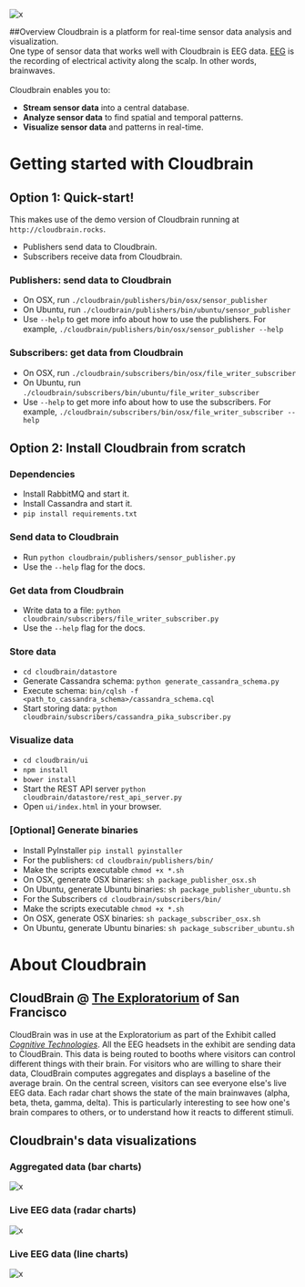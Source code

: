![x](https://raw.githubusercontent.com/marionleborgne/cloudbrain/master/cloudbrain/ui/images/cb-logo-low-res.png)

##Overview
Cloudbrain is a platform for real-time sensor data analysis and visualization. 
<br>
One type of sensor data that works well with Cloudbrain is EEG data. [EEG](http://en.wikipedia.org/wiki/Electroencephalography) is the recording of electrical activity along the scalp. In other words, brainwaves.
<br>
<br>
Cloudbrain enables you to:
- **Stream sensor data** into a central database.
- **Analyze sensor data** to find spatial and temporal patterns.
- **Visualize sensor data** and patterns in real-time.

# Getting started with Cloudbrain

## Option 1: Quick-start!
This makes use of the demo version of Cloudbrain running at `http://cloudbrain.rocks`.
* Publishers send data to Cloudbrain.
* Subscribers receive data from Cloudbrain.

### Publishers: send data to Cloudbrain
* On OSX, run `./cloudbrain/publishers/bin/osx/sensor_publisher`
* On Ubuntu, run `./cloudbrain/publishers/bin/ubuntu/sensor_publisher`
* Use `--help` to get more info about how to use the publishers. For example, `./cloudbrain/publishers/bin/osx/sensor_publisher --help`

### Subscribers: get data from Cloudbrain
* On OSX, run `./cloudbrain/subscribers/bin/osx/file_writer_subscriber`
* On Ubuntu, run `./cloudbrain/subscribers/bin/ubuntu/file_writer_subscriber`
* Use `--help` to get more info about how to use the subscribers. For example, `./cloudbrain/subscribers/bin/osx/file_writer_subscriber --help`

## Option 2: Install Cloudbrain from scratch 

### Dependencies 
* Install RabbitMQ and start it.
* Install Cassandra and start it.
* `pip install requirements.txt`

### Send data to Cloudbrain
* Run `python cloudbrain/publishers/sensor_publisher.py`
* Use the `--help` flag for the docs.

### Get data from Cloudbrain
* Write data to a file: `python cloudbrain/subscribers/file_writer_subscriber.py`
* Use the `--help` flag for the docs.

### Store data 
* `cd cloudbrain/datastore`
* Generate Cassandra schema: `python generate_cassandra_schema.py`
* Execute schema: `bin/cqlsh -f <path_to_cassandra_schema>/cassandra_schema.cql`
* Start storing data: `python cloudbrain/subscribers/cassandra_pika_subscriber.py`

### Visualize data
* `cd cloudbrain/ui`
* `npm install`
* `bower install`
* Start the REST API server `python cloudbrain/datastore/rest_api_server.py`
* Open `ui/index.html` in your browser.

### [Optional] Generate binaries
* Install PyInstaller `pip install pyinstaller`
* For the publishers: `cd cloudbrain/publishers/bin/`
* Make the scripts executable `chmod +x *.sh`
* On OSX, generate OSX binaries: `sh package_publisher_osx.sh`
* On Ubuntu,  generate Ubuntu binaries: `sh package_publisher_ubuntu.sh`
* For the Subscribers `cd cloudbrain/subscribers/bin/`
* Make the scripts executable `chmod +x *.sh`
* On OSX, generate OSX binaries: `sh package_subscriber_osx.sh`
* On Ubuntu,  generate Ubuntu binaries: `sh package_subscriber_ubuntu.sh`

# About Cloudbrain

## CloudBrain @ [The Exploratorium](http://www.exploratorium.edu) of San Francisco
CloudBrain was in use at the Exploratorium as part of the Exhibit called [*Cognitive Technologies*](http://www.exploratorium.edu/press-office/press-releases/new-exhibition-understanding-influencing-brain-activity-opens). 
All the EEG headsets in the exhibit are sending data to CloudBrain. This data is being routed to booths where visitors can control different things with their brain. For visitors who are willing to share their data, CloudBrain computes aggregates and displays a baseline of the average brain. On the central screen, visitors can see everyone else's live EEG data. Each radar chart shows the state of the main brainwaves (alpha, beta, theta, gamma, delta). This is particularly interesting to see how one's brain compares to others, or to understand how it reacts to different stimuli.

## Cloudbrain's data visualizations

### Aggregated data (bar charts)
![x](https://raw.githubusercontent.com/marionleborgne/cloudbrain/master/ui/images/data-aggregates.png)

### Live EEG data (radar charts)
![x](https://raw.githubusercontent.com/marionleborgne/cloudbrain/master/ui/images/radar-charts.png)

### Live EEG data (line charts)
![x](https://raw.githubusercontent.com/marionleborgne/cloudbrain/master/ui/images/timeserie-data.png)

